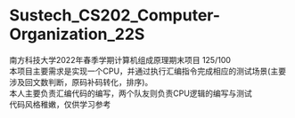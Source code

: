 # Sustech_CS202_Computer-Organization_22S
南方科技大学2022年春季学期计算机组成原理期末项目 125/100  
本项目主要需求是实现一个CPU，并通过执行汇编指令完成相应的测试场景(主要涉及回文数判断，原码补码转化，排序)。  
本人主要负责汇编代码的编写，两个队友则负责CPU逻辑的编写与测试  
代码风格稚嫩，仅供学习参考
